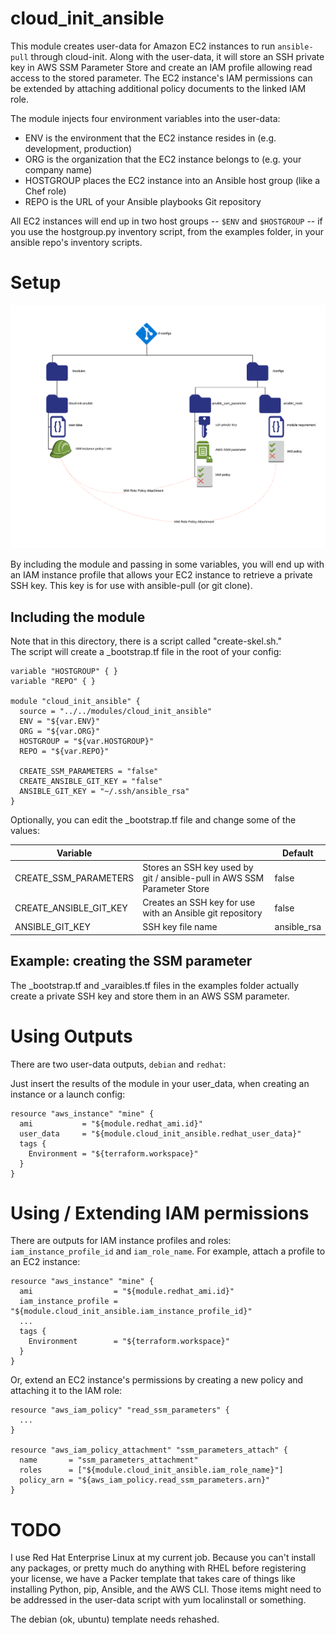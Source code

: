 # cloud_init_ansible

This module creates user-data for Amazon EC2 instances to run `ansible-pull` through cloud-init.
Along with the user-data, it will store an SSH private key in AWS SSM Parameter Store and 
create an IAM profile allowing read access to the stored parameter.  The EC2 instance's IAM 
permissions can be extended by attaching additional policy documents to the linked IAM role.

The module injects four environment variables into the user-data:

* ENV is the environment that the EC2 instance resides in (e.g. development, production)
* ORG is the organization that the EC2 instance belongs to (e.g. your company name)
* HOSTGROUP places the EC2 instance into an Ansible host group (like a Chef role)
* REPO is the URL of your Ansible playbooks Git repository

All EC2 instances will end up in two host groups -- `$ENV` and `$HOSTGROUP` -- if you use the
hostgroup.py inventory script, from the examples folder, in your ansible repo's inventory scripts.

# Setup

![Object relationhips](docs/cloud-init-modules.png)

By including the module and passing in some variables, you will end up with an IAM instance
profile that allows your EC2 instance to retrieve a private SSH key.  This key is for use
with ansible-pull (or git clone). 

## Including the module

Note that in this directory, there is a script called "create-skel.sh."  
The script will create a \_bootstrap.tf file in the root of your config:

```
variable "HOSTGROUP" { }
variable "REPO" { }

module "cloud_init_ansible" {
  source = "../../modules/cloud_init_ansible"
  ENV = "${var.ENV}"
  ORG = "${var.ORG}"
  HOSTGROUP = "${var.HOSTGROUP}"
  REPO = "${var.REPO}"

  CREATE_SSM_PARAMETERS = "false"
  CREATE_ANSIBLE_GIT_KEY = "false"
  ANSIBLE_GIT_KEY = "~/.ssh/ansible_rsa"
}
```

Optionally, you can edit the \_bootstrap.tf file and change some of the values:

| Variable               |                                                                         | Default     | 
|------------------------|-------------------------------------------------------------------------|-------------|
| CREATE_SSM_PARAMETERS  | Stores an SSH key used by git / ansible-pull in AWS SSM Parameter Store | false       |
| CREATE_ANSIBLE_GIT_KEY | Creates an SSH key for use with an Ansible git repository               | false       |
| ANSIBLE_GIT_KEY        | SSH key file name                                                       | ansible_rsa |

## Example: creating the SSM parameter

The \_bootstrap.tf and \_varaibles.tf files in the examples folder actually create a private SSH key and store them
in an AWS SSM parameter.

# Using Outputs

There are two user-data outputs, `debian` and `redhat`:

Just insert the results of the module in your user_data, when creating an instance or a launch config:

```
resource "aws_instance" "mine" {
  ami           = "${module.redhat_ami.id}"
  user_data     = "${module.cloud_init_ansible.redhat_user_data}"
  tags {
    Environment = "${terraform.workspace}"
  }
}
```

# Using / Extending IAM permissions

There are outputs for IAM instance profiles and roles: `iam_instance_profile_id` and `iam_role_name`.
For example, attach a profile to an EC2 instance:

```
resource "aws_instance" "mine" {
  ami                  = "${module.redhat_ami.id}"
  iam_instance_profile = "${module.cloud_init_ansible.iam_instance_profile_id}"
  ...
  tags {
    Environment        = "${terraform.workspace}"
  }
}
```

Or, extend an EC2 instance's permissions by creating a new policy and attaching it to the IAM role:

```
resource "aws_iam_policy" "read_ssm_parameters" {
  ...
}

resource "aws_iam_policy_attachment" "ssm_parameters_attach" {
  name       = "ssm_parameters_attachment"
  roles      = ["${module.cloud_init_ansible.iam_role_name}"]
  policy_arn = "${aws_iam_policy.read_ssm_parameters.arn}"
}
```

# TODO

I use Red Hat Enterprise Linux at my current job.  Because you can't install any packages, or 
pretty much do anything with RHEL before registering your license, we have a Packer template 
that takes care of things like installing Python, pip, Ansible, and the AWS CLI.  Those items
might need to be addressed in the user-data script with yum localinstall or something.

The debian (ok, ubuntu) template needs rehashed.
